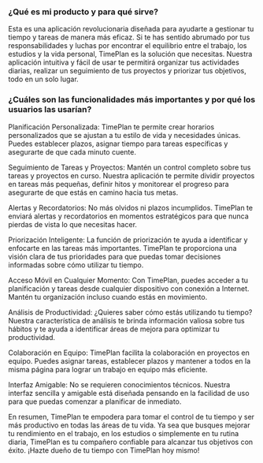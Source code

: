 ### ¿Qué es mi producto y para qué sirve?
Esta es una aplicación revolucionaria diseñada para ayudarte a gestionar tu tiempo y tareas de manera más eficaz. Si te has sentido abrumado por tus responsabilidades y luchas por encontrar el equilibrio entre el trabajo, los estudios y la vida personal, TimePlan es la solución que necesitas. Nuestra aplicación intuitiva y fácil de usar te permitirá organizar tus actividades diarias, realizar un seguimiento de tus proyectos y priorizar tus objetivos, todo en un solo lugar.

### ¿Cuáles son las funcionalidades más importantes y por qué los usuarios las usarían?
Planificación Personalizada: TimePlan te permite crear horarios personalizados que se ajustan a tu estilo de vida y necesidades únicas. Puedes establecer plazos, asignar tiempo para tareas específicas y asegurarte de que cada minuto cuente.

Seguimiento de Tareas y Proyectos: Mantén un control completo sobre tus tareas y proyectos en curso. Nuestra aplicación te permite dividir proyectos en tareas más pequeñas, definir hitos y monitorear el progreso para asegurarte de que estás en camino hacia tus metas.

Alertas y Recordatorios: No más olvidos ni plazos incumplidos. TimePlan te enviará alertas y recordatorios en momentos estratégicos para que nunca pierdas de vista lo que necesitas hacer.

Priorización Inteligente: La función de priorización te ayuda a identificar y enfocarte en las tareas más importantes. TimePlan te proporciona una visión clara de tus prioridades para que puedas tomar decisiones informadas sobre cómo utilizar tu tiempo.

Acceso Móvil en Cualquier Momento: Con TimePlan, puedes acceder a tu planificación y tareas desde cualquier dispositivo con conexión a Internet. Mantén tu organización incluso cuando estás en movimiento.

Análisis de Productividad: ¿Quieres saber cómo estás utilizando tu tiempo? Nuestra característica de análisis te brinda información valiosa sobre tus hábitos y te ayuda a identificar áreas de mejora para optimizar tu productividad.

Colaboración en Equipo: TimePlan facilita la colaboración en proyectos en equipo. Puedes asignar tareas, establecer plazos y mantener a todos en la misma página para lograr un trabajo en equipo más eficiente.

Interfaz Amigable: No se requieren conocimientos técnicos. Nuestra interfaz sencilla y amigable está diseñada pensando en la facilidad de uso para que puedas comenzar a planificar de inmediato.

En resumen, TimePlan te empodera para tomar el control de tu tiempo y ser más productivo en todas las áreas de tu vida. Ya sea que busques mejorar tu rendimiento en el trabajo, en los estudios o simplemente en tu rutina diaria, TimePlan es tu compañero confiable para alcanzar tus objetivos con éxito. ¡Hazte dueño de tu tiempo con TimePlan hoy mismo!